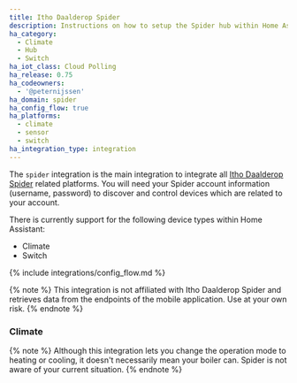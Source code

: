 ```yaml
---
title: Itho Daalderop Spider
description: Instructions on how to setup the Spider hub within Home Assistant.
ha_category:
  - Climate
  - Hub
  - Switch
ha_iot_class: Cloud Polling
ha_release: 0.75
ha_codeowners:
  - '@peternijssen'
ha_domain: spider
ha_config_flow: true
ha_platforms:
  - climate
  - sensor
  - switch
ha_integration_type: integration
---
```


The `spider` integration is the main integration to integrate all [Itho Daalderop Spider](https://www.ithodaalderop.nl/spider-thermostaat) related platforms. You will need your Spider account information (username, password) to discover and control devices which are related to your account.

There is currently support for the following device types within Home Assistant:

- Climate
- Switch

{% include integrations/config_flow.md %}

{% note %}
This integration is not affiliated with Itho Daalderop Spider and retrieves data from the endpoints of the mobile application. Use at your own risk.
{% endnote %}

### Climate

{% note %}
Although this integration lets you change the operation mode to heating or cooling, it doesn't necessarily mean your boiler can. Spider is not aware of your current situation.
{% endnote %}
